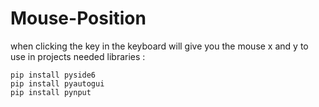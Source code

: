 # Mouse-Position
when clicking the key in the keyboard will give you the mouse x and y to use in projects 
needed libraries :
```
pip install pyside6
pip install pyautogui
pip install pynput
```
